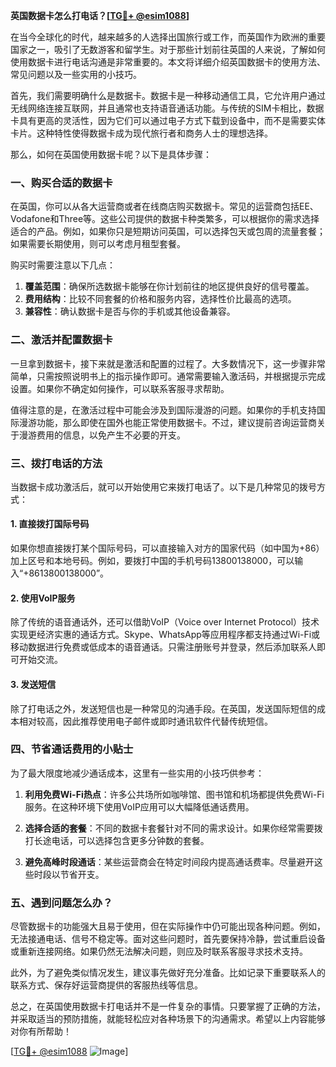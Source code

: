 **英国数据卡怎么打电话？[[TG💪+ @esim1088](https://t.me/s/esim1088)]**

在当今全球化的时代，越来越多的人选择出国旅行或工作，而英国作为欧洲的重要国家之一，吸引了无数游客和留学生。对于那些计划前往英国的人来说，了解如何使用数据卡进行电话沟通是非常重要的。本文将详细介绍英国数据卡的使用方法、常见问题以及一些实用的小技巧。

首先，我们需要明确什么是数据卡。数据卡是一种移动通信工具，它允许用户通过无线网络连接互联网，并且通常也支持语音通话功能。与传统的SIM卡相比，数据卡具有更高的灵活性，因为它们可以通过电子方式下载到设备中，而不是需要实体卡片。这种特性使得数据卡成为现代旅行者和商务人士的理想选择。

那么，如何在英国使用数据卡呢？以下是具体步骤：

### 一、购买合适的数据卡

在英国，你可以从各大运营商或者在线商店购买数据卡。常见的运营商包括EE、Vodafone和Three等。这些公司提供的数据卡种类繁多，可以根据你的需求选择适合的产品。例如，如果你只是短期访问英国，可以选择包天或包周的流量套餐；如果需要长期使用，则可以考虑月租型套餐。

购买时需要注意以下几点：
1. **覆盖范围**：确保所选数据卡能够在你计划前往的地区提供良好的信号覆盖。
2. **费用结构**：比较不同套餐的价格和服务内容，选择性价比最高的选项。
3. **兼容性**：确认数据卡是否与你的手机或其他设备兼容。

### 二、激活并配置数据卡

一旦拿到数据卡，接下来就是激活和配置的过程了。大多数情况下，这一步骤非常简单，只需按照说明书上的指示操作即可。通常需要输入激活码，并根据提示完成设置。如果你不确定如何操作，可以联系客服寻求帮助。

值得注意的是，在激活过程中可能会涉及到国际漫游的问题。如果你的手机支持国际漫游功能，那么即使在国外也能正常使用数据卡。不过，建议提前咨询运营商关于漫游费用的信息，以免产生不必要的开支。

### 三、拨打电话的方法

当数据卡成功激活后，就可以开始使用它来拨打电话了。以下是几种常见的拨号方式：

#### 1. 直接拨打国际号码
如果你想直接拨打某个国际号码，可以直接输入对方的国家代码（如中国为+86）加上区号和本地号码。例如，要拨打中国的手机号码13800138000，可以输入“+8613800138000”。

#### 2. 使用VoIP服务
除了传统的语音通话外，还可以借助VoIP（Voice over Internet Protocol）技术实现更经济实惠的通话方式。Skype、WhatsApp等应用程序都支持通过Wi-Fi或移动数据进行免费或低成本的语音通话。只需注册账号并登录，然后添加联系人即可开始交流。

#### 3. 发送短信
除了打电话之外，发送短信也是一种常见的沟通手段。在英国，发送国际短信的成本相对较高，因此推荐使用电子邮件或即时通讯软件代替传统短信。

### 四、节省通话费用的小贴士

为了最大限度地减少通话成本，这里有一些实用的小技巧供参考：

1. **利用免费Wi-Fi热点**：许多公共场所如咖啡馆、图书馆和机场都提供免费Wi-Fi服务。在这种环境下使用VoIP应用可以大幅降低通话费用。
   
2. **选择合适的套餐**：不同的数据卡套餐针对不同的需求设计。如果你经常需要拨打长途电话，可以选择包含更多分钟数的套餐。

3. **避免高峰时段通话**：某些运营商会在特定时间段内提高通话费率。尽量避开这些时段以节省开支。

### 五、遇到问题怎么办？

尽管数据卡的功能强大且易于使用，但在实际操作中仍可能出现各种问题。例如，无法接通电话、信号不稳定等。面对这些问题时，首先要保持冷静，尝试重启设备或重新连接网络。如果仍然无法解决问题，则应及时联系客服寻求技术支持。

此外，为了避免类似情况发生，建议事先做好充分准备。比如记录下重要联系人的联系方式、保存好运营商提供的客服热线等信息。

总之，在英国使用数据卡打电话并不是一件复杂的事情。只要掌握了正确的方法，并采取适当的预防措施，就能轻松应对各种场景下的沟通需求。希望以上内容能够对你有所帮助！

[[TG💪+ @esim1088](https://t.me/s/esim1088) ![Image](https://i.postimg.cc/4NQfJmqS/Snipaste-2025-05-13-00-14-12.png)]